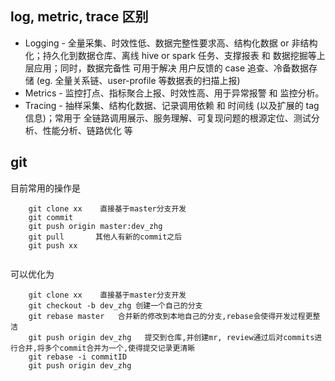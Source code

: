 ## log, metric, trace 区别    
- Logging - 全量采集、时效性低、数据完整性要求高、结构化数据 or 非结构化；持久化到数据仓库、离线 hive or spark 任务、支撑报表 和 数据挖掘等上层应用；同时，数据完备性 可用于解决 用户反馈的 case 追查、冷备数据存储 (eg. 全量关系链、user-profile 等数据表的扫描上报)
- Metrics - 监控打点、指标聚合上报、时效性高、用于异常报警 和 监控分析。
- Tracing - 抽样采集、结构化数据、记录调用依赖 和 时间线 (以及扩展的 tag 信息)；常用于 全链路调用展示、服务理解、可复现问题的根源定位、测试分析、性能分析、链路优化 等


## git
目前常用的操作是
```
    git clone xx    直接基于master分支开发
    git commit 
    git push origin master:dev_zhg
    git pull       其他人有新的commit之后
    git push xx
    
```

可以优化为
```
    git clone xx    直接基于master分支开发
    git checkout -b dev_zhg 创建一个自己的分支
    git rebase master   合并新的修改到本地自己的分支,rebase会使得开发过程更整洁
    git push origin dev_zhg   提交到仓库,并创建mr, review通过后对commits进行合并,将多个commit合并为一个,使得提交记录更清晰
    git rebase -i commitID
    git push origin dev_zhg
    
```